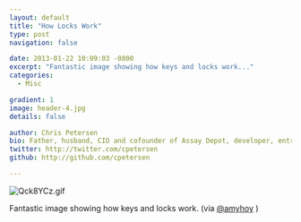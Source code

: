 ```yaml
---
layout: default
title: "How Locks Work"
type: post
navigation: false

date: 2013-01-22 10:09:03 -0800
excerpt: "Fantastic image showing how keys and locks work..."
categories:
  - Misc

gradient: 1
image: header-4.jpg
details: false

author: Chris Petersen
bio: Father, husband, CIO and cofounder of Assay Depot, developer, entrepreneur and technologist.
twitter: http://twitter.com/cpetersen
github: http://github.com/cpetersen

---
```



 

  ![Qck8YCz.gif](/attachments/3f1aabff4360765f9c4820573042c671/image.png)  

 Fantastic image showing how keys and locks work. (via  [@amyhoy](https://twitter.com/amyhoy/status/293763563665891328) ) 

 
